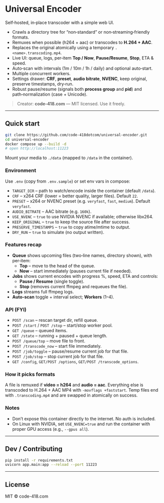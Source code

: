 # Universal Encoder

Self‑hosted, in‑place transcoder with a simple web UI.

- Crawls a directory tree for “non‑standard” or non‑streaming‑friendly formats.
- Remuxes when possible (h264 + aac) or transcodes to **H.264 + AAC**.
- Replaces the original atomically using a temporary `.<name>.transcoding.mp4`.
- Live UI: queue, logs, per‑item **Top / Now**, **Pause/Resume**, **Stop**, ETA & speed.
- Auto‑scan with intervals (1m / 10m / 1h / daily) and optional auto‑start.
- Multiple concurrent workers.
- Settings drawer: **CRF**, **preset**, **audio bitrate**, **NVENC**, keep original, preserve timestamps, dry‑run.
- Robust pause/resume (signals both **process group** and **pid**) and path‑normalization (case + Unicode).

> Creator: **code-418.com** — MIT licensed. Use it freely.

---

## Quick start

```bash
git clone https://github.com/code-418dotcom/universal-encoder.git
cd universal-encoder
docker compose up --build -d
# open http://localhost:11223
```

Mount your media to `./data` (mapped to `/data` in the container).

### Environment

Use `.env` (copy from `.env.sample`) or set env vars in compose:

- `TARGET_DIR` – path to watch/encode inside the container (default `/data`).
- `CRF` – x264 CRF (lower = better quality, larger files). Default `22`.
- `PRESET` – x264 or NVENC preset (e.g. `veryfast`, `fast`, `medium`). Default `veryfast`.
- `AUDIO_BITRATE` – AAC bitrate (e.g. `160k`).
- `USE_NVENC` – `true` to use NVIDIA NVENC if available; otherwise libx264.
- `KEEP_ORIGINAL` – `true` to keep the source file after success.
- `PRESERVE_TIMESTAMPS` – `true` to copy atime/mtime to output.
- `DRY_RUN` – `true` to simulate (no output written).

### Features recap

- **Queue** shows upcoming files (two‑line names, directory shown), with per‑item:
  - **Top** – move to the head of the queue.
  - **Now** – start immediately (pauses current file if needed).
- **Jobs** shows current encodes with progress %, speed, ETA and controls:
  - **Pause / Resume** (single toggle).
  - **Stop** (removes current ffmpeg and requeues the file).
- **Logs** streams full ffmpeg logs.
- **Auto‑scan** toggle + interval select; **Workers** (1–4).

### API (FYI)

- `POST /scan` – rescan target dir, refill queue.
- `POST /start` / `POST /stop` – start/stop worker pool.
- `GET /queue` – queued items.
- `GET /state` – running + paused + queue length.
- `POST /queue/top` – move file to front.
- `POST /transcode_now` – start file immediately.
- `POST /job/toggle` – pause/resume current job for that file.
- `POST /job/stop` – stop current job for that file.
- `GET /config`, `GET/POST /options`, `GET/POST /transcode_options`.

### How it picks formats

A file is remuxed if **video = h264** and **audio = aac**. Everything else is transcoded to H.264 + AAC MP4 with `-movflags +faststart`. Temp files end with `.transcoding.mp4` and are swapped in atomically on success.

### Notes

- Don’t expose this container directly to the internet. No auth is included.
- On Linux with NVIDIA, set `USE_NVENC=true` and run the container with proper GPU access (e.g., `--gpus all`).

---

## Dev / Contributing

```bash
pip install -r requirements.txt
uvicorn app.main:app --reload --port 11223
```

---

## License

MIT © code-418.com
